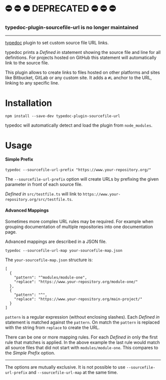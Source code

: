 # ⛔️ ⛔️ ⛔️ DEPRECATED ⛔️ ⛔️ ⛔️
### typedoc-plugin-sourcefile-url is no longer maintained

---

[typedoc](https://github.com/TypeStrong/typedoc) plugin to set custom source file URL links.

typedoc prints a *Defined in* statement showing the source file and line for all definitions. For projects hosted on GitHub this statement will automatically link to the source file.

This plugin allows to create links to files hosted on other platforms and sites like Bitbucket, GitLab or any custom site. It adds a `#L` anchor to the URL, linking to any specific line.

# Installation

    npm install --save-dev typedoc-plugin-sourcefile-url
    
typedoc will automatically detect and load the plugin from `node_modules`.

# Usage

#### Simple Prefix

    typedoc --sourcefile-url-prefix "https://www.your-repository.org/"
    
The `--sourcefile-url-prefix` option will create URLs by prefixing the given parameter in front of each source file.

*Defined in* `src/testfile.ts` will link to `https://www.your-repository.org/src/testfile.ts`.


#### Advanced Mappings

Sometimes more complex URL rules may be required. For example when grouping documentation of multiple repositories into one documentation page.

Advanced mappings are described in a JSON file.

    typedoc --sourcefile-url-map your-sourcefile-map.json
    
The `your-sourcefile-map.json` structure is: 

  
    [
      {
        "pattern": "^modules/module-one",
        "replace": "https://www.your-repository.org/module-one/"
      },     
      {
        "pattern": "^",
        "replace": "https://www.your-repository.org/main-project/"
      }
    ]

`pattern` is a regular expression (without enclosing slashes). Each *Defined in* statement is matched against the `pattern`. On match the `pattern` is replaced with the string from `replace` to create the URL.

There can be one or more mapping rules. For each *Defined in* only the first rule that matches is applied. In the above example the last rule would match all source files that did not start with `modules/module-one`. This compares to the *Simple Prefix* option.

---

The options are mutually exclusive. It is not possible to use `--sourcefile-url-prefix` and `--sourcefile-url-map` at the same time.
